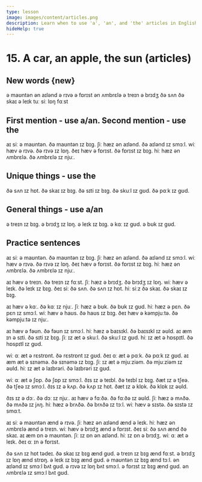 ```yaml
---
type: lesson
image: images/content/articles.png
description: Learn when to use 'a', 'an', and 'the' articles in English
hideHelp: true
---
```


# 15. A car, an apple, the sun (articles)

## New words {new}

ə maʊntən
ən aɪlənd
ə rɪvə
ə fɒrɪst
ən ʌmbrɛlə
ə treɪn
ə brɪdʒ
ðə sʌn
ðə skaɪ
ə leɪk
tuː siː
lɒŋ
fɑːst

## First mention - use a/an. Second mention - use the

aɪ siː ə maʊntən.
ðə maʊntən ɪz bɪɡ.
ʃiː hæz ən aɪlənd.
ðə aɪlənd ɪz smɔːl.
wiː hæv ə rɪvə.
ðə rɪvə ɪz lɒŋ.
ðeɪ hæv ə fɒrɪst.
ðə fɒrɪst ɪz bɪɡ.
hiː hæz ən ʌmbrɛlə.
ðə ʌmbrɛlə ɪz njuː.

## Unique things - use the

ðə sʌn ɪz hɒt.
ðə skaɪ ɪz bɪɡ.
ðə sɪti ɪz bɪɡ.
ðə skuːl ɪz ɡʊd.
ðə pɑːk ɪz ɡʊd.

## General things - use a/an

ə treɪn ɪz bɪɡ.
ə brɪdʒ ɪz lɒŋ.
ə leɪk ɪz bɪɡ.
ə kɑː ɪz ɡʊd.
ə bʊk ɪz ɡʊd.

## Practice sentences

aɪ siː ə maʊntən.
ðə maʊntən ɪz bɪɡ.
ʃiː hæz ən aɪlənd.
ðə aɪlənd ɪz smɔːl.
wiː hæv ə rɪvə.
ðə rɪvə ɪz lɒŋ.
ðeɪ hæv ə fɒrɪst.
ðə fɒrɪst ɪz bɪɡ.
hiː hæz ən ʌmbrɛlə.
ðə ʌmbrɛlə ɪz njuː.

aɪ hæv ə treɪn.
ðə treɪn ɪz fɑːst.
ʃiː hæz ə brɪdʒ.
ðə brɪdʒ ɪz lɒŋ.
wiː hæv ə leɪk.
ðə leɪk ɪz bɪɡ.
ðeɪ siː ðə sʌn.
ðə sʌn ɪz hɒt.
hiː siːz ðə skaɪ.
ðə skaɪ ɪz bɪɡ.

aɪ hæv ə kɑː.
ðə kɑː ɪz njuː.
ʃiː hæz ə bʊk.
ðə bʊk ɪz ɡʊd.
hiː hæz ə pɛn.
ðə pɛn ɪz smɔːl.
wiː hæv ə haʊs.
ðə haʊs ɪz bɪɡ.
ðeɪ hæv ə kəmpjuːtə.
ðə kəmpjuːtə ɪz njuː.

aɪ hæv ə fəʊn.
ðə fəʊn ɪz smɔːl.
hiː hæz ə baɪsɪkl.
ðə baɪsɪkl ɪz əʊld.
aɪ æm ɪn ə sɪti.
ðə sɪti ɪz bɪɡ.
ʃiː ɪz æt ə skuːl.
ðə skuːl ɪz ɡʊd.
hiː ɪz æt ə hɒspɪtl.
ðə hɒspɪtl ɪz ɡʊd.

wiː ɑː æt ə rɛstrɒnt.
ðə rɛstrɒnt ɪz ɡʊd.
ðeɪ ɑː æt ə pɑːk.
ðə pɑːk ɪz ɡʊd.
aɪ æm æt ə sɪnəmə.
ðə sɪnəmə ɪz bɪɡ.
ʃiː ɪz æt ə mjuːziəm.
ðə mjuːziəm ɪz əʊld.
hiː ɪz æt ə laɪbrəri.
ðə laɪbrəri ɪz ɡʊd.

wiː ɑː æt ə ʃɒp.
ðə ʃɒp ɪz smɔːl.
ðɪs ɪz ə teɪbl.
ðə teɪbl ɪz bɪɡ.
ðæt ɪz ə tʃeə.
ðə tʃeə ɪz smɔːl.
ðɪs ɪz ə kʌp.
ðə kʌp ɪz hɒt.
ðæt ɪz ə klɒk.
ðə klɒk ɪz əʊld.

ðɪs ɪz ə dɔː.
ðə dɔː ɪz njuː.
aɪ hæv ə fɑːðə.
ðə fɑːðə ɪz əʊld.
ʃiː hæz ə mʌðə.
ðə mʌðə ɪz jʌŋ.
hiː hæz ə brʌðə.
ðə brʌðə ɪz tɔːl.
wiː hæv ə sɪstə.
ðə sɪstə ɪz smɑːt.

aɪ siː ə maʊntən ænd ə rɪvə.
ʃiː hæz ən aɪlənd ænd ə leɪk.
hiː hæz ən ʌmbrɛlə ænd ə treɪn.
wiː hæv ə brɪdʒ ænd ə fɒrɪst.
ðeɪ siː ðə sʌn ænd ðə skaɪ.
aɪ æm ɒn ə maʊntən.
ʃiː ɪz ɒn ən aɪlənd.
hiː ɪz ɒn ə brɪdʒ.
wiː ɑː æt ə leɪk.
ðeɪ ɑː ɪn ə fɒrɪst.

ðə sʌn ɪz hɒt tədeɪ.
ðə skaɪ ɪz bɪɡ ænd ɡʊd.
ə treɪn ɪz bɪɡ ænd fɑːst.
ə brɪdʒ ɪz lɒŋ ænd strɒŋ.
ə leɪk ɪz bɪɡ ænd ɡʊd.
ə maʊntən ɪz bɪɡ ænd tɔːl.
ən aɪlənd ɪz smɔːl bʌt ɡʊd.
ə rɪvə ɪz lɒŋ bʌt smɔːl.
ə fɒrɪst ɪz bɪɡ ænd ɡʊd.
ən ʌmbrɛlə ɪz smɔːl bʌt ɡʊd.
